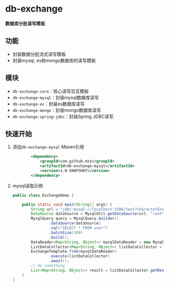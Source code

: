 # db-exchange

**数据库分批读写模板**

## 功能

- 封装数据分批流式读写模板
- 封装mysql, es和mongo数据库的读写模板

## 模块

- `db-exchange-core`：核心读写交互模板
- `db-exchange-mysql`：封装mysql数据库读写
- `db-exchange-es`：封装es数据库读写
- `db-exchange-mongo`：封装mongo数据库读写
- `db-exchange-spring-jdbc`：封装Spring JDBC读写

## 快速开始

1. 添加`db-exchange-mysql` Maven引用

   ```xml
           <dependency>
               <groupId>com.github.mzz</groupId>
               <artifactId>db-exchange-mysql</artifactId>
               <version>1.0-SNAPSHOT</version>
           </dependency>
   ```

2. mysql读取示例

   ```java
   public class ExchangeDemo {
   
       public static void main(String[] args) {
           String url = "jdbc:mysql://localhost:3306/test?characterEncoding=utf8&serverTimezone=Asia/Shanghai";
           DataSource dataSource = MysqlUtil.getDataSource(url, "root", "your mysql password");
           MysqlQuery query = MysqlQuery.builder()
                   .dataSource(dataSource)
                   .sql("SELECT * FROM user")
                   .batchSize(100)
                   .build();
           DataReader<Map<String, Object>> mysqlDataReader = new MysqlDataReader<>(query, new ResultSetToMap());
           ListDataCollector<Map<String, Object>> listDataCollector = new ListDataCollector<>();
           ExchangeTemplate.from(mysqlDataReader)
                   .execute(listDataCollector)
                   .await();
           // do something
           List<Map<String, Object>> result = listDataCollector.getResult();
       }
   }
   ```

